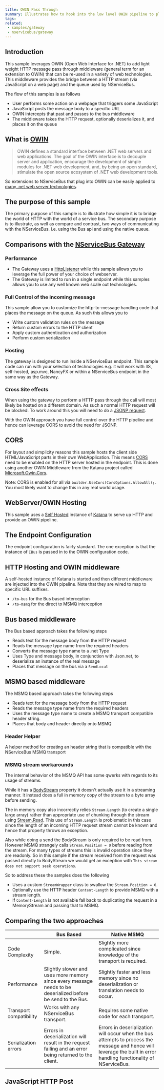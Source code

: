 ```yaml
---
title: OWIN Pass Through
summary: Illustrates how to hook into the low level OWIN pipeline to place message onto the bus or directly onto the queue
tags:
related:
 - samples/gateway
 - nservicebus/gateway
---
```


## Introduction

This sample leverages OWIN (Open Web Interface for .NET) to add light weight HTTP message pass through middleware (general term for an extension to OWIN) that can be re-used in a variety of web technologies. This middleware provides the bridge between a HTTP stream (via JavaScript on a web page) and the queue used by NServiceBus. 

The flow of this samples is as follows

 * User performs some action on a webpage that triggers some JavaScript
 * JavaScript posts the message body to a specific URL
 * OWIN intercepts that past and passes to the bus middleware
 * The middleware takes the HTTP request, optionally deserializes it, and places it on the queue  


## What is [OWIN](http://owin.org/)

> OWIN defines a standard interface between .NET web servers and web applications. The goal of the OWIN interface is to decouple server and application, encourage the development of simple modules for .NET web development, and, by being an open standard, stimulate the open source ecosystem of .NET web development tools.

So extensions to NServiceBus that plug into OWIN can be easily applied to [many .net web server technologies](http://owin.org/#projects).


## The purpose of this sample 

The primary purpose of this sample is to illustrate how simple it is to bridge the world of HTTP with the world of a service bus.  The secondary purpose is to illustrate, as well as compare and contrast, two ways of communicating with the NServiceBus. i.e. using the Bus api and using the native queue. 


## Comparisons with the [NServiceBus Gateway](/nservicebus/gateway)


### Performance

 * The Gateway uses a [HttpListener](https://msdn.microsoft.com/en-us/library/system.net.httplistener.aspx) while this sample allows you to leverage the full power of your choice of webserver.
 * The Gateway is limited to run in a single endpoint while this samples allows you to use any well known web scale out technologies. 


### Full Control of the incoming message

This sample allow you to customize the http-to-message handling code that places the message on the queue. As such this allows you to 

 * Write custom validation rules on the message 
 * Return custom errors to the HTTP client
 * Apply custom authentication and authorization
 * Perform custom serialization


### Hosting 

The gateway is designed to run inside a NServiceBus endpoint. This sample code can run with your selection of technologies e.g. it will work with IIS, self-hosted, asp.mvc, NancyFX or within a NServiceBus endpoint in the same way as the Gateway.


### Cross Site effects

When using the gateway to perform a HTTP pass through the call will most likely be hosted on a different domain. As such a normal HTTP request will be blocked. To work around this you will need to do a [JSONP request](https://en.wikipedia.org/wiki/JSONP).

With the OWIN approach you have full control over the HTTP pipeline and hence can leverage CORS to avoid the need for JSONP.


## CORS

For layout and simplicity reasons this sample hosts the client side HTML/JavaScript parts in their own WebApplication. This means [CORS](https://en.wikipedia.org/wiki/Cross-origin_resource_sharing) need to be enabled on the HTTP server hosted in the endpoint. This is done using another OWIN Middleware from the Katana project called [Microsoft.Owin.Cors](https://www.nuget.org/packages/Microsoft.Owin.Cors/).

Note: CORS is enabled for all via `builder.UseCors(CorsOptions.AllowAll);`. You most likely want to change this in any real world usage.


## WebServer/OWIN Hosting

This sample uses a [Self Hosted](http://katanaproject.codeplex.com/wikipage?title=Selfhosting) instance of [Katana](http://www.asp.net/aspnet/overview/owin-and-katana) to serve up HTTP and provide an OWIN pipeline.


## The Endpoint Configuration

The endpoint configuration is fairly standard. The one exception is that the instance of `IBus` is passed in to the OWIN configuration code. 

<!-- import startbus -->


## HTTP Hosting and OWIN middleware

A self-hosted instance of Katana is started and then different middleware are injected into the OWIN pipeline. Note that they are wired to map to specific URL suffixes.

 * `/to-bus` for the Bus based interception
 * `/to-msmq` for the direct to MSMQ interception

<!-- import startowin -->


## Bus based middleware

The Bus based approach takes the following steps

 * Reads text for the message body from the HTTP request
 * Reads the message type name from the required headers
 * Converts the message type name to a .net Type
 * Uses Type and message body, in conjunction with Json.net, to deserialize an instance of the real message
 * Places that message on the bus via a `SendLocal` 

<!-- import OwinToBus -->


## MSMQ based middleware

The MSMQ based approach takes the following steps

 * Reads text for the message body from the HTTP request
 * Reads the message type name from the required headers
 * Uses the message type name to create a MSMQ transport compatible header string.
 * Places that body and header directly onto MSMQ
 
<!-- import OwinToMsmq -->


### Header Helper

A helper method for creating an header string that is compatible with the NServiceBus MSMQ transport

<!-- import msmqheaderserializer -->


### MSMQ stream workarounds

The internal behavior of the MSMQ API has some qwerks with regards to its usage of streams.

While it has a [BodyStream](https://msdn.microsoft.com/en-us/library/system.messaging.message.bodystream.aspx) property it doesn't actually use it in a streaming manner. It instead does a full in memory copy of the stream to a byte array before sending.

The in memory copy also incorrectly relies `Stream.Length` (to create a single large array) rather than appropriate use of chunking through the stream using [Stream.Read](https://msdn.microsoft.com/en-us/library/system.io.stream.read.aspx). This use of `Stream.Length` is problematic in this case since the length of an incoming HTTP request stream cannot be known and hence that property throws an exception. 

Also while doing a send the BodyStream is only required to be read from. However MSMQ strangely calls `Stream.Position = 0` before reading from the stream. For many types of streams this is invalid operation since they are readonly. So in this sample if the stream received from the request was passed directly to BodyStream we would get an exception with `This stream does not support seek operations`.

So to address these the samples does the following

 * Uses a custom `StreamWrapper` class to swallow the `Stream.Position = 0`.
 * Optionally use the HTTP header `Content-Length` to provide MSMQ with a stream length.
 * If `Content-Length` is not available fall back to duplicating the request in a MemoryStream and passing that to MSMQ.

<!-- import OwinToMsmqStreamHelper -->


## Comparing the two approaches

|| Bus Based | Native MSMQ                                                                                                                                                          
|-|-|-|
| Code Complexity         | Simple.                                                                                                    | Slightly more complicated since knowledge of the transport is required.                                                                                              |
| Performance             | Slightly slower and uses more memory since every message needs to be deserialized before be send to the Bus. | Slightly faster and less memory since no deserialization or translation needs to occur.                                                                              |
| Transport compatibility | Works with any NServiceBus transport.                                                                      | Requires some native code for each transport.                                                                                                                        |
| Serialization errors    | Errors in deserialization will result in the request failing and an error being returned to the client.    | Errors in deserialization will occur when the bus attempts to process the message and hence will leverage the built in error handling functionality of NServiceBus. |


## JavaScript HTTP Post

<!-- import PostMessage -->


